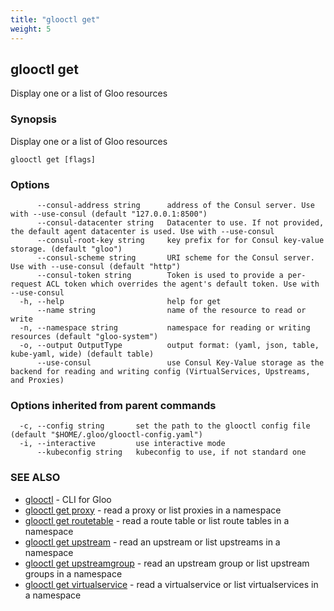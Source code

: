 ```yaml
---
title: "glooctl get"
weight: 5
---
```

## glooctl get

Display one or a list of Gloo resources

### Synopsis

Display one or a list of Gloo resources

```
glooctl get [flags]
```

### Options

```
      --consul-address string      address of the Consul server. Use with --use-consul (default "127.0.0.1:8500")
      --consul-datacenter string   Datacenter to use. If not provided, the default agent datacenter is used. Use with --use-consul
      --consul-root-key string     key prefix for for Consul key-value storage. (default "gloo")
      --consul-scheme string       URI scheme for the Consul server. Use with --use-consul (default "http")
      --consul-token string        Token is used to provide a per-request ACL token which overrides the agent's default token. Use with --use-consul
  -h, --help                       help for get
      --name string                name of the resource to read or write
  -n, --namespace string           namespace for reading or writing resources (default "gloo-system")
  -o, --output OutputType          output format: (yaml, json, table, kube-yaml, wide) (default table)
      --use-consul                 use Consul Key-Value storage as the backend for reading and writing config (VirtualServices, Upstreams, and Proxies)
```

### Options inherited from parent commands

```
  -c, --config string       set the path to the glooctl config file (default "$HOME/.gloo/glooctl-config.yaml")
  -i, --interactive         use interactive mode
      --kubeconfig string   kubeconfig to use, if not standard one
```

### SEE ALSO

* [glooctl](../glooctl)	 - CLI for Gloo
* [glooctl get proxy](../glooctl_get_proxy)	 - read a proxy or list proxies in a namespace
* [glooctl get routetable](../glooctl_get_routetable)	 - read a route table or list route tables in a namespace
* [glooctl get upstream](../glooctl_get_upstream)	 - read an upstream or list upstreams in a namespace
* [glooctl get upstreamgroup](../glooctl_get_upstreamgroup)	 - read an upstream group or list upstream groups in a namespace
* [glooctl get virtualservice](../glooctl_get_virtualservice)	 - read a virtualservice or list virtualservices in a namespace

